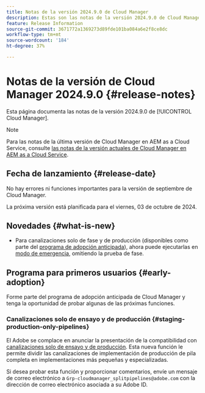 ```yaml
---
title: Notas de la versión 2024.9.0 de Cloud Manager
description: Estas son las notas de la versión 2024.9.0 de Cloud Manager.
feature: Release Information
source-git-commit: 3671772a1369273d89fde101ba084a6e2f8ce8dc
workflow-type: tm+mt
source-wordcount: '184'
ht-degree: 37%

---
```


# Notas de la versión de Cloud Manager 2024.9.0 {#release-notes}

Esta página documenta las notas de la versión 2024.9.0 de [!UICONTROL Cloud Manager].

>[!NOTE]
>
>Para las notas de la última versión de Cloud Manager en AEM as a Cloud Service, consulte [las notas de la versión actuales de Cloud Manager en AEM as a Cloud Service](https://experienceleague.adobe.com/es/docs/experience-manager-cloud-service/content/release-notes/cloud-manager/current).

## Fecha de lanzamiento {#release-date}

No hay errores ni funciones importantes para la versión de septiembre de Cloud Manager.

La próxima versión está planificada para el viernes, 03 de octubre de 2024.


## Novedades {#what-is-new}

* Para canalizaciones solo de fase y de producción (disponibles como parte del [programa de adopción anticipada](#staging-production-only-pipelines)), ahora puede ejecutarlas en [modo de emergencia](/help/using/stage-prod-only.md#emergency-mode), omitiendo la prueba de fase.

## Programa para primeros usuarios {#early-adoption}

Forme parte del programa de adopción anticipada de Cloud Manager y tenga la oportunidad de probar algunas de las próximas funciones.


### Canalizaciones solo de ensayo y de producción {#staging-production-only-pipelines}

El Adobe se complace en anunciar la presentación de la compatibilidad con [canalizaciones solo de ensayo y de producción](/help/using/stage-prod-only.md). Esta nueva función le permite dividir las canalizaciones de implementación de producción de pila completa en implementaciones más pequeñas y especializadas.

Si desea probar esta función y proporcionar comentarios, envíe un mensaje de correo electrónico a `Grp-cloudmanager_splitpipelines@adobe.com` con la dirección de correo electrónico asociada a su Adobe ID.

<!-- ## Bug fixes

* text

## Known Issues {#known-issues}

{{content-copy-known-issues}} LEAVE IN??? -->